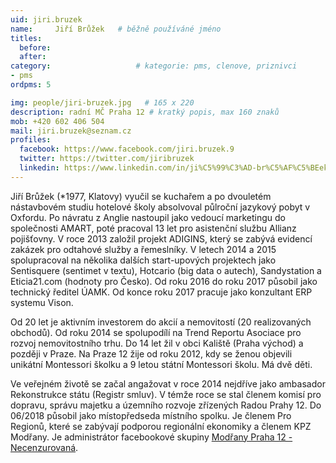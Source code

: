 ```yaml
---
uid: jiri.bruzek		
name:     Jiří Brůžek  	# běžně používáné jméno
titles:
  before:
  after:
category:                   # kategorie: pms, clenove, priznivci
- pms
ordpms: 5

img: people/jiri-bruzek.jpg   # 165 x 220
description: radní MČ Praha 12 # kratký popis, max 160 znaků
mob: +420 602 406 504
mail: jiri.bruzek@seznam.cz
profiles:
  facebook: https://www.facebook.com/jiri.bruzek.9
  twitter: https://twitter.com/jiribruzek
  linkedin: https://www.linkedin.com/in/ji%C5%99%C3%AD-br%C5%AF%C5%BEek-b4a28a14/
---
```


Jiří Brůžek (*1977, Klatovy) vyučil se kuchařem a po dvouletém nástavbovém studiu hotelové školy absolvoval půlroční jazykový pobyt v Oxfordu. Po návratu z Anglie nastoupil jako vedoucí marketingu do společnosti AMART, poté pracoval 13 let pro asistenční službu Allianz pojišťovny. V roce 2013 založil projekt ADIGINS, který se zabývá evidencí zakázek pro odtahové služby a řemeslníky. V letech 2014 a 2015 spolupracoval na několika dalších start-upových projektech jako Sentisquere (sentimet v textu), Hotcario (big data o autech), Sandystation a Eticia21.com (hodnoty pro Česko). Od roku 2016 do roku 2017 působil jako technický ředitel ÚAMK. Od konce roku 2017 pracuje jako konzultant ERP systemu Vison. 

Od 20 let je aktivním investorem do akcií a nemovitostí (20 realizovaných obchodů). Od roku 2014 se spolupodílí na Trend Reportu Asociace pro rozvoj nemovitostního trhu. Do 14 let žil v obci Kaliště (Praha východ) a později v Praze. Na Praze 12 žije od roku 2012, kdy se ženou objevili unikátní Montessori školku a 9 letou státní Montessori školu. Má dvě děti.

Ve veřejném životě se začal angažovat v roce 2014 nejdříve jako ambasador Rekonstrukce státu (Registr smluv). V témže roce se stal členem komisí pro dopravu, správu majetku a územního rozvoje zřízených Radou Prahy 12. Do 06/2018 působil jako místopředseda místního spolku. Je členem Pro Regionů, které se zabývají podporou regionální ekonomiky a členem KPZ Modřany. Je administrátor facebookové skupiny [Modřany Praha 12 - Necenzurovaná](https://www.facebook.com/groups/1677444912493517/).
